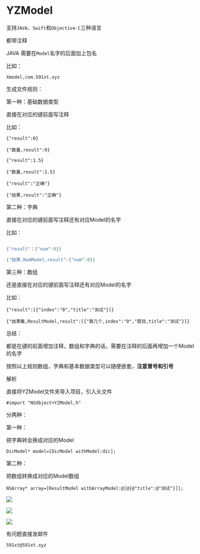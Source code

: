 # YZModel


支持` JAVA `、` Swift `和` Objective-C `三种语言

都带注释

JAVA 需要在` Model `名字的后面加上包名

比如：

`Xmodel,com.591xt.xyz`

生成文件规则：

第一种：基础数据类型

直接在对应的键前面写注释

比如：

```
{"result":0}

{"数量,result":0}

{"result":1.5}

{"数量,result":1.5}

{"result":"正确"}

{"结果,result":"正确"}

```

第二种：字典

直接在对应的键前面写注释还有对应Model的名字

比如：

```objective-c

{"result"：{"num":0}}

{"结果,NumModel,result":{"num":0}}

```

第三种：数组

还是直接在对应的键前面写注释还有对应Model的名字

比如：

```
{"result":[{"index":"0","title":"测试"}]}

{"结果集,ResultModel,result":[{"第几个,index":"0","题目,title":"测试"}]}

```

总结：

都是在键的前面增加注释，数组和字典的话，需要在注释的后面再增加一个Model的名字

按照以上规则数组，字典和基本数据类型可以随便嵌套，**注意冒号和引号**

解析

直接将YZModel文件夹导入项目，引入头文件

```
#import "NSObject+YZModel.h"
```

分两种：

第一种：

把字典转会换成对应的Model

```
DicModel* model=[DicModel withModel:dic];
```

第二种：

把数组转换成对应的Model数组

```
NSArray* array=[ResultModel withArrayModel:@[@{@"title":@"测试"}]];
```

![](https://591xt.xyz/github/1.png)

![](https://591xt.xyz/github/2.png)

![](https://591xt.xyz/github/3.png)

有问题直接发邮件

```
591xt@591xt.xyz
```







